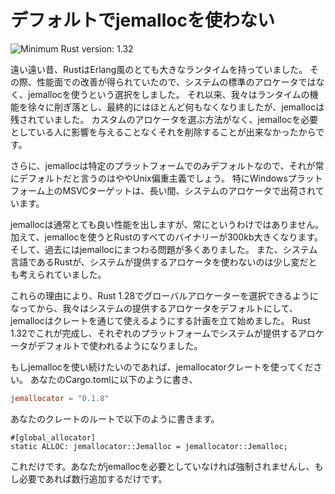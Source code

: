 <!--
# No jemalloc by default
-->
# デフォルトでjemallocを使わない

![Minimum Rust version: 1.32](https://img.shields.io/badge/Minimum%20Rust%20Version-1.32-brightgreen.svg)

<!--
Long, long ago, Rust had a large, Erlang-like runtime. We chose to use
jemalloc instead of the system allocator, because it often improved
performance over the default system one. Over time, we shed more and more of
this runtime, and eventually almost all of it was removed, but jemalloc was
not. We didn't have a way to choose a custom allocator, and so we couldn't
really remove it without causing a regression for people who do need
jemalloc.
 -->
遠い遠い昔、RustはErlang風のとても大きなランタイムを持っていました。
その際、性能面での改善が得られていたので、システムの標準のアロケータではなく、jemallocを使うという選択をしました。
それ以来、我々はランタイムの機能を徐々に削ぎ落とし、最終的にはほとんど何もなくなりましたが、jemallocは残されていました。
カスタムのアロケータを選ぶ方法がなく、jemallocを必要としている人に影響を与えることなくそれを削除することが出来なかったからです。

<!--
Also, saying that jemalloc was always the default is a bit UNIX-centric, as
it was only the default on some platforms. Notably, the MSVC target on
Windows has shipped the system allocator for a long time.
-->
さらに、jemallocは特定のプラットフォームでのみデフォルトなので、それが常にデフォルトだと言うのはややUnix偏重主義でしょう。
特にWindowsプラットフォーム上のMSVCターゲットは、長い間、システムのアロケータで出荷されています。

<!--
While jemalloc usually has great performance, that's not always the case.
Additionally, it adds about 300kb to every Rust binary. We've also had a host
of other issues with jemalloc in the past. It has also felt a little strange
that a systems language does not default to the system's allocator.
-->
jemallocは通常とても良い性能を出しますが、常にというわけではありません。
加えて、jemallocを使うとRustのすべてのバイナリーが300kb大きくなります。
そして、過去にはjemallocにまつわる問題が多くありました。
また、システム言語であるRustが、システムが提供するアロケータを使わないのは少し変だとも考えられていました。

<!--
For all of these reasons, once Rust 1.28 shipped a way to choose a global
allocator, we started making plans to switch the default to the system
allocator, and allow you to use jemalloc via a crate. In Rust 1.32, we've
finally finished this work, and by default, you will get the system allocator
for your programs.
-->
これらの理由により、Rust 1.28でグローバルアロケーターを選択できるようになってから、我々はシステムの提供するアロケータをデフォルトにして、jemallocはクレートを通じて使えるようにする計画を立て始めました。
Rust 1.32でこれが完成し、それぞれのプラットフォームでシステムが提供するアロケータがデフォルトで使われるようになりました。

<!--
If you'd like to continue to use jemalloc, use the jemallocator crate. In
your Cargo.toml:
-->
もしjemallocを使い続けたいのであれば、jemallocatorクレートを使ってください。
あなたのCargo.tomlに以下のように書き、

```toml
jemallocator = "0.1.8"
```

<!--
And in your crate root:
-->
あなたのクレートのルートで以下のように書きます。

```rust,ignore
#[global_allocator]
static ALLOC: jemallocator::Jemalloc = jemallocator::Jemalloc;
```

<!--
That's it! If you don't need jemalloc, it's not forced upon you, and if you
do need it, it's a few lines of code away.
-->
これだけです。あなたがjemallocを必要としていなければ強制されませんし、もし必要であれば数行追加するだけです。
